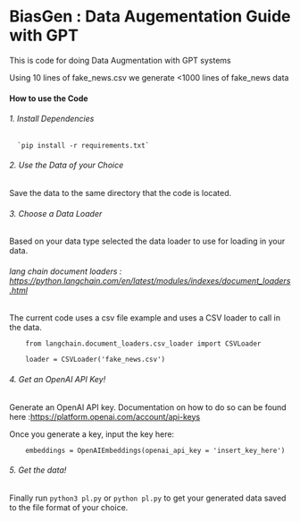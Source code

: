 # BiasGen : Data Augementation Guide with GPT

This is code for doing Data Augmentation with GPT systems

Using 10 lines of fake_news.csv we generate <1000 lines of fake_news data

#### How to use the Code

###### 1. Install Dependencies

      `pip install -r requirements.txt`

###### 2. Use the Data of your Choice
Save the data to the same directory that the code is located.


###### 3. Choose a Data Loader

Based on your data type selected the data loader to use for loading in your data.

###### lang chain document loaders : https://python.langchain.com/en/latest/modules/indexes/document_loaders.html

The current code uses a csv file example and uses a CSV loader to call in the data.

        from langchain.document_loaders.csv_loader import CSVLoader

        loader = CSVLoader('fake_news.csv')

###### 4. Get an OpenAI API Key!
Generate an OpenAI API key. Documentation on how to do so can be found here :https://platform.openai.com/account/api-keys 

Once you generate a key, input the key here:

        embeddings = OpenAIEmbeddings(openai_api_key = 'insert_key_here')


###### 5. Get the data!

Finally run  `python3 pl.py` or  `python pl.py` to get your generated data saved to the file format of your choice.

